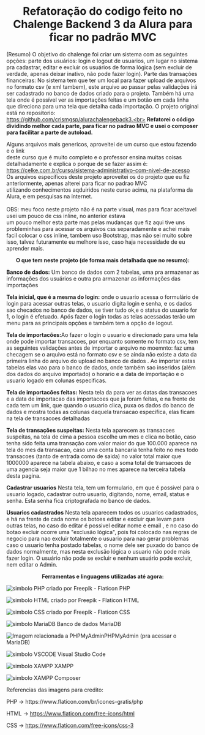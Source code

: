 <h1 align="center"><strong>Refatoração do codigo feito no Chalenge Backend 3 da Alura para ficar no padrão MVC</strong></h1>

(Resumo) O objetivo do chalenge foi criar um sistema com as seguintes opções: parte dos usuários: login e logout de usuarios, um lugar no sistema pra cadastrar, editar e excluir os usuários de forma lógica (sem excluir de verdade, apenas deixar inativo, não pode fazer login). Parte das transações financeiras: No sistema tem que ter um local para fazer upload de arquivos no formato csv (e xml tambem), este arquivo ao passar pelas validações irá ser cadastrado no banco de dados criado para o projeto. Também há uma tela onde é possível ver as importações feitas e um botão em cada linha que direciona para uma tela que detalha cada importação. 
O projeto original está no repositorio:<br> https://github.com/crismgsp/alurachalengeback3.<br>
<strong>Refatorei o código dividindo melhor cada parte, para ficar no padrao MVC e usei o composer para facilitar a parte de autoload.</strong>

Alguns arquivos mais genericos, aproveitei de um curso que estou fazendo e o link<br>
deste curso que é muito completo e o professor ensina muitas coisas detalhadamente e explica o porque de se fazer assim é:<br>
https://celke.com.br/curso/sistema-administrativo-com-nivel-de-acesso <br>
Os arquivos específicos deste projeto aproveitei os do projeto que eu fiz anteriormente,  apenas alterei para ficar no padrao MVC<br>
utilizando conhecimentos aqduiridos neste curso acima, na plataforma da Alura, e em pesquisas na internet.<br>
<br>
OBS: meu foco neste projeto não é na parte visual, mas para ficar aceitavel usei um pouco de css inline, no anterior estava<br>
um pouco melhor esta parte mas pelas mudanças que fiz aqui tive uns probleminhas para acessar os arquivos css separadamente e achei mais<br>
facil colocar o css inline, tambem uso Bootstrap, mas não sei muito sobre isso, talvez futuramente eu melhore isso, caso haja necessidade de eu aprender mais.<br>



<p align="center"><strong>O que tem neste projeto  (de forma mais detalhada que no resumo):</strong></p>

<strong>Banco de dados:</strong> Um banco de dados com 2 tabelas, uma pra armazenar as informações dos usuários e outra pra armazenar as informações das importações<br>

<strong>Tela inicial, que é a mesma do login:</strong> onde o usuario acessa o formulário de  login para acessar outras telas, o usuario digita login e senha, e os dados sao checados no banco de dados, se tiver tudo ok,e o status do usuario for 1, o login é efetuado. Após fazer o login todas as telas acessadas terão um menu para as principais opções e também tem a opção de logout.<br>


<strong>Tela de importacões:</strong>Ao fazer o login o usuario e direcionado para uma tela onde pode importar transacoes, por enquanto somente no formato csv, tem as seguintes validações antes de importar o arquivo no moemnto: faz uma checagem se o arquivo
está no formato csv e se ainda não existe a data da primeira linha do arquivo do upload no banco de dados . Ao importar estas tabelas elas vao para o banco de dados, onde também sao inseridos (além dos dados do arquivo importado) o horario e a data  de importação e o usuario logado em colunas especificas.<br>


<strong>Tela de importacões feitas:</strong> Nesta tela da para ver as datas das transacoes e a data de importacao das importacoes que ja foram feitas, e na frente de cada tem um link, que quando o usuario clica, puxa os dados do banco de dados e mostra todas as colunas daquela transacao especifica, elas ficam na tela de transacoes detalhadas<br>

<strong>Tela de transações suspeitas:</strong> Nesta tela aparecem as transacoes suspeitas, na tela de cima a pessoa escolhe um mes e clica no botão,  caso tenha sido feita uma transação com valor maior do que 100.000 aparece na tela do mes da transacao, caso uma conta bancaria tenha feito no mes todo transacoes (tanto de entrada como de saida) no valor total maior que 1000000 aparece na tabela abaixo, e caso a soma total de transacoes de uma agencia seja maior que 1 bilhao no mes aparece na terceira tabela desta pagina.<br>

<strong>Cadastrar usuarios</strong> Nesta tela, tem um formulario, em que é possivel para o usuario logado, cadastrar outro usuario, digitando, nome, email, status e senha. Esta senha fica criptografada no banco de dados. <br>

<strong>Usuarios cadastrados</strong> Nesta tela aparecem todos os usuarios cadastrados, e há na frente de cada nome os botoes editar e excluir que levam para outras telas, no caso do editar é possivel editar nome e email , e no caso do botao excluir ocorre uma "exclusão lógica", pois foi colocado nas regras de negocio para nao excluir totalmente o usuario para nao gerar problemas caso o usuario tenha postado tabelas, o nome dele ser puxado do banco de dados normalmente, mas nesta exclusão lógica o usuario não pode mais fazer login. O usuário não pode se excluir e nenhum usuário pode excluir, nem editar o Admin.
<br>


<p align="center"><strong>Ferramentas e linguagens utilizadas até agora:</strong></p>
<p><img src='/assets/imagens/php.png' alt="simbolo PHP criado por Freepik - Flaticon"/> PHP </p>
<p><img src='/assets/imagens/html.png' alt="simbolo HTML criado por Freepik - Flaticon"/> HTML </p>
<p><img src='/assets/imagens/css.png' alt="simbolo CSS criado por Freepik - Flaticon"/> CSS </p>
<p><img src='/assets/imagens/mariadb.png'alt="simbolo MariaDB"/> Banco de dados MariaDB </p>
<p><img src='/assets/imagens/phpmyadmin.png' alt=" Imagem relacionada a PHPMyAdmin"/>PHPMyAdmin (pra acessar o MariaDB)  </p>
<p><img src='/assets/imagens/vscode.png' alt="simbolo VSCODE"/> Visual Studio Code </p>
<p><img src='/assets/imagens/xampp.png' alt="simbolo XAMPP"/> XAMPP <br> </p>
<p><img src='/assets/imagens/composer.png' alt="simbolo XAMPP"/> Composer <br> </p>





<p>Referencias das imagens para credito:</p>
PHP -> https://www.flaticon.com/br/icones-gratis/php

HTML -> https://www.flaticon.com/free-icons/html

CSS -> https://www.flaticon.com/free-icons/css-3
<br>



